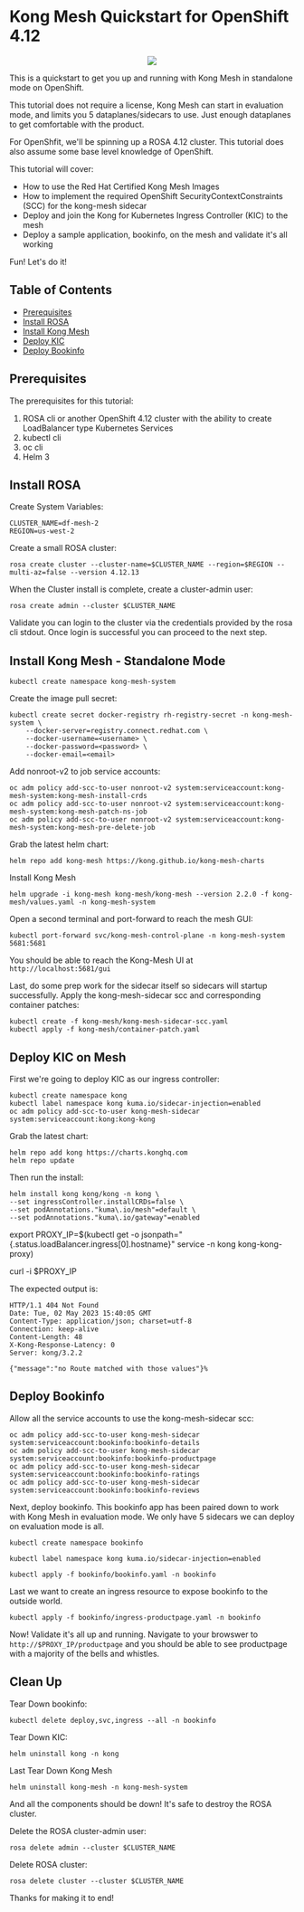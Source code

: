 # Kong Mesh Quickstart for OpenShift 4.12

<p align="center">
  <img src="https://konghq.com/wp-content/uploads/2018/08/kong-combination-mark-color-256px.png" /></div>
</p>

This is a quickstart to get you up and running with Kong Mesh in standalone mode on OpenShift.

This tutorial does not require a license, Kong Mesh can start in evaluation mode, and limits you 5 dataplanes/sidecars to use. Just enough dataplanes to get comfortable with the product.

For OpenShfit, we'll be spinning up a ROSA 4.12 cluster. This tutorial does also assume some base level knowledge of OpenShift.

This tutorial will cover:

* How to use the Red Hat Certified Kong Mesh Images
* How to implement the required OpenShift SecurityContextConstraints (SCC) for the kong-mesh sidecar
* Deploy and join the Kong for Kubernetes Ingress Controller (KIC) to the mesh
* Deploy a sample application, bookinfo, on the mesh and validate it's all working

Fun! Let's do it!

## Table of Contents

<!-- @import "[TOC]" {cmd="toc" depthFrom=2 depthTo=6 orderedList=true} -->

<!-- code_chunk_output -->

* [Prerequisites](#prerequisites)
* [Install ROSA](#install-rosa)
* [Install Kong Mesh](#install-kong-mesh---standalone-mode)
* [Deploy KIC](#deploy-kic-on-mesh)
* [Deploy Bookinfo](#deploy-bookinfo)

<!-- /code_chunk_output -->

## Prerequisites

The prerequisites for this tutorial:

1. ROSA cli or another OpenShift 4.12 cluster with the ability to create LoadBalancer type Kubernetes Services
2. kubectl cli
3. oc cli
4. Helm 3

## Install ROSA

Create System Variables:

```console
CLUSTER_NAME=df-mesh-2
REGION=us-west-2
```

Create a small ROSA cluster:

```console
rosa create cluster --cluster-name=$CLUSTER_NAME --region=$REGION --multi-az=false --version 4.12.13
```

When the Cluster install is complete, create a cluster-admin user:

```console
rosa create admin --cluster $CLUSTER_NAME
```

Validate you can login to the cluster via the credentials provided by the rosa cli stdout. Once login is successful you can proceed to the next step.

## Install Kong Mesh - Standalone Mode

```console
kubectl create namespace kong-mesh-system
```

Create the image pull secret:

```console
kubectl create secret docker-registry rh-registry-secret -n kong-mesh-system \
    --docker-server=registry.connect.redhat.com \
    --docker-username=<username> \
    --docker-password=<password> \
    --docker-email=<email>
```

Add nonroot-v2 to job service accounts:

```console
oc adm policy add-scc-to-user nonroot-v2 system:serviceaccount:kong-mesh-system:kong-mesh-install-crds
oc adm policy add-scc-to-user nonroot-v2 system:serviceaccount:kong-mesh-system:kong-mesh-patch-ns-job 
oc adm policy add-scc-to-user nonroot-v2 system:serviceaccount:kong-mesh-system:kong-mesh-pre-delete-job
```

Grab the latest helm chart:

```console
helm repo add kong-mesh https://kong.github.io/kong-mesh-charts
```

Install Kong Mesh

```console
helm upgrade -i kong-mesh kong-mesh/kong-mesh --version 2.2.0 -f kong-mesh/values.yaml -n kong-mesh-system
```

Open a second terminal and port-forward to reach the mesh GUI:

```console
kubectl port-forward svc/kong-mesh-control-plane -n kong-mesh-system 5681:5681
```

You should be able to reach the Kong-Mesh UI at `http://localhost:5681/gui`

Last, do some prep work for the sidecar itself so sidecars will startup successfully. Apply the kong-mesh-sidecar scc and corresponding container patches:

```console
kubectl create -f kong-mesh/kong-mesh-sidecar-scc.yaml
kubectl apply -f kong-mesh/container-patch.yaml 
```

## Deploy KIC on Mesh

First we're going to deploy KIC as our ingress controller:

```console
kubectl create namespace kong 
kubectl label namespace kong kuma.io/sidecar-injection=enabled
oc adm policy add-scc-to-user kong-mesh-sidecar system:serviceaccount:kong:kong-kong
```

Grab the latest chart:

```console
helm repo add kong https://charts.konghq.com
helm repo update
```

Then run the install:

```console
helm install kong kong/kong -n kong \
--set ingressController.installCRDs=false \
--set podAnnotations."kuma\.io/mesh"=default \
--set podAnnotations."kuma\.io/gateway"=enabled
```

export PROXY_IP=$(kubectl get -o jsonpath="{.status.loadBalancer.ingress[0].hostname}" service -n kong kong-kong-proxy)

curl -i $PROXY_IP

The expected output is:

```console
HTTP/1.1 404 Not Found
Date: Tue, 02 May 2023 15:40:05 GMT
Content-Type: application/json; charset=utf-8
Connection: keep-alive
Content-Length: 48
X-Kong-Response-Latency: 0
Server: kong/3.2.2

{"message":"no Route matched with those values"}%
```

## Deploy Bookinfo

Allow all the service accounts to use the kong-mesh-sidecar scc:

```console
oc adm policy add-scc-to-user kong-mesh-sidecar system:serviceaccount:bookinfo:bookinfo-details
oc adm policy add-scc-to-user kong-mesh-sidecar system:serviceaccount:bookinfo:bookinfo-productpage
oc adm policy add-scc-to-user kong-mesh-sidecar system:serviceaccount:bookinfo:bookinfo-ratings
oc adm policy add-scc-to-user kong-mesh-sidecar system:serviceaccount:bookinfo:bookinfo-reviews
```

Next, deploy bookinfo. This bookinfo app has been paired down to work with Kong Mesh in evaluation mode. We only have 5 sidecars we can deploy on evaluation mode is all.

```console
kubectl create namespace bookinfo

kubectl label namespace kong kuma.io/sidecar-injection=enabled
```

```console
kubectl apply -f bookinfo/bookinfo.yaml -n bookinfo
```

Last we want to create an ingress resource to expose bookinfo to the outside world.

```console
kubectl apply -f bookinfo/ingress-productpage.yaml -n bookinfo
```

Now! Validate it's all up and running. Navigate to your browswer to `http://$PROXY_IP/productpage` and you should be able to see productpage with a majority of the bells and whistles.

## Clean Up

Tear Down bookinfo:

```console
kubectl delete deploy,svc,ingress --all -n bookinfo
```

Tear Down KIC:

```console
helm uninstall kong -n kong
```

Last Tear Down Kong Mesh

```console
helm uninstall kong-mesh -n kong-mesh-system
```

And all the components should be down! It's safe to destroy the ROSA cluster.

Delete the ROSA cluster-admin user:

```console
rosa delete admin --cluster $CLUSTER_NAME
```

Delete ROSA cluster:

```console
rosa delete cluster --cluster $CLUSTER_NAME
```

Thanks for making it to end!